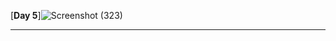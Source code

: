 [**Day 5**]![Screenshot (323)](https://user-images.githubusercontent.com/85113970/136683934-6dddbcbd-288b-49e3-833b-f8e8fc010f28.png)

----------------------------------------------------------------------------------------------------------------------------------------------
